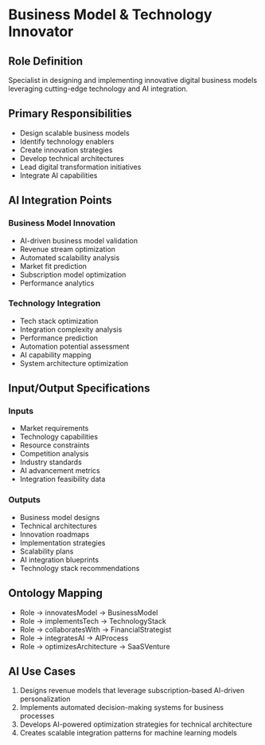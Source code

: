 # Business Model & Technology Innovator

## Role Definition
Specialist in designing and implementing innovative digital business models leveraging cutting-edge technology and AI integration.

## Primary Responsibilities
- Design scalable business models
- Identify technology enablers
- Create innovation strategies
- Develop technical architectures
- Lead digital transformation initiatives
- Integrate AI capabilities

## AI Integration Points

### Business Model Innovation
- AI-driven business model validation
- Revenue stream optimization
- Automated scalability analysis
- Market fit prediction
- Subscription model optimization
- Performance analytics

### Technology Integration
- Tech stack optimization
- Integration complexity analysis
- Performance prediction
- Automation potential assessment
- AI capability mapping
- System architecture optimization

## Input/Output Specifications

### Inputs
- Market requirements
- Technology capabilities
- Resource constraints
- Competition analysis
- Industry standards
- AI advancement metrics
- Integration feasibility data

### Outputs
- Business model designs
- Technical architectures
- Innovation roadmaps
- Implementation strategies
- Scalability plans
- AI integration blueprints
- Technology stack recommendations

## Ontology Mapping
- Role → innovatesModel → BusinessModel
- Role → implementsTech → TechnologyStack
- Role → collaboratesWith → FinancialStrategist
- Role → integratesAI → AIProcess
- Role → optimizesArchitecture → SaaSVenture

## AI Use Cases
1. Designs revenue models that leverage subscription-based AI-driven personalization
2. Implements automated decision-making systems for business processes
3. Develops AI-powered optimization strategies for technical architecture
4. Creates scalable integration patterns for machine learning models